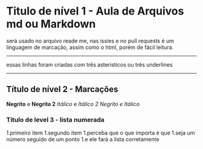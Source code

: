 # Titulo de nível 1  - Aula de Arquivos md ou Markdown
será usado no arquivo reade me, nas issies e no pull requests
é um linguagem de marcação, assim como o html, porém de fácil leitura.
***
essas linhas foram criadas com três asteristicos ou três underlines
___
## Título de nível 2 - Marcações
**Negrito** e __Negrito 2__ 
*Itálico* e _Itálico 2_
_*Negrito e Itálico*_

### Título de level 3 - lista numerada
1.primeiro item
1.segundo item
1.perceba que o que importa é que
1.seja um número seguido de um ponto
1.e ele fará a lista corretamente
